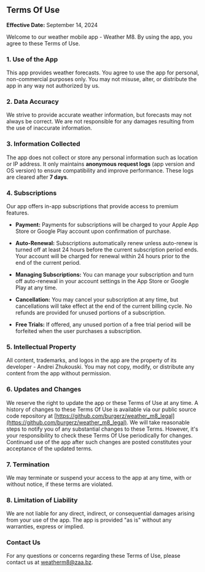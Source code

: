 ## Terms Of Use

**Effective Date:** September 14, 2024

Welcome to our weather mobile app - Weather M8. By using the app, you agree to these Terms of Use.

### 1. Use of the App

This app provides weather forecasts. You agree to use the app for personal, non-commercial purposes only. You may not misuse, alter, or distribute the app in any way not authorized by us.

### 2. Data Accuracy

We strive to provide accurate weather information, but forecasts may not always be correct. We are not responsible for any damages resulting from the use of inaccurate information.

### 3. Information Collected

The app does not collect or store any personal information such as location or IP address. It only maintains **anonymous request logs** (app version and OS version) to ensure compatibility and improve performance. These logs are cleared after **7 days**.

### 4. Subscriptions

Our app offers in-app subscriptions that provide access to premium features.

- **Payment:** Payments for subscriptions will be charged to your Apple App Store or Google Play account upon confirmation of purchase.

- **Auto-Renewal:** Subscriptions automatically renew unless auto-renew is turned off at least 24 hours before the current subscription period ends. Your account will be charged for renewal within 24 hours prior to the end of the current period.

- **Managing Subscriptions:** You can manage your subscription and turn off auto-renewal in your account settings in the App Store or Google Play at any time.

- **Cancellation:** You may cancel your subscription at any time, but cancellations will take effect at the end of the current billing cycle. No refunds are provided for unused portions of a subscription.

- **Free Trials:** If offered, any unused portion of a free trial period will be forfeited when the user purchases a subscription.

### 5. Intellectual Property

All content, trademarks, and logos in the app are the property of its developer - Andrei Zhukouski. You may not copy, modify, or distribute any content from the app without permission.

### 6. Updates and Changes

We reserve the right to update the app or these Terms of Use at any time. A history of changes to these Terms Of Use is available via our public source code repository at [https://github.com/burgerz/weather_m8_legal](https://github.com/burgerz/weather_m8_legal). We will take reasonable steps to notify you of any substantial changes to these Terms. However, it's your responsibility to check these Terms Of Use periodically for changes. Continued use of the app after such changes are posted constitutes your acceptance of the updated terms.

### 7. Termination

We may terminate or suspend your access to the app at any time, with or without notice, if these terms are violated.

### 8. Limitation of Liability

We are not liable for any direct, indirect, or consequential damages arising from your use of the app. The app is provided "as is" without any warranties, express or implied.

### Contact Us

For any questions or concerns regarding these Terms of Use, please contact us at [weatherm8@zaa.bz](mailto:weatherm8@zaa.bz).
